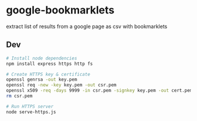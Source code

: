 # google-bookmarklets
extract list of results from a google page as csv with bookmarklets

## Dev

```bash
# Install node dependencies
npm install express https http fs

# Create HTTPS key & certificate 
openssl genrsa -out key.pem
openssl req -new -key key.pem -out csr.pem
openssl x509 -req -days 9999 -in csr.pem -signkey key.pem -out cert.pem
rm csr.pem

# Run HTTPS server
node serve-https.js
```
